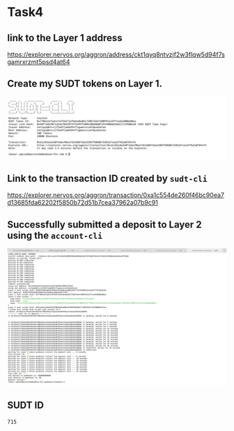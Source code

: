 # Task4 

##  link to the Layer 1 address

https://explorer.nervos.org/aggron/address/ckt1qyq8ntvzjf2w3flqw5d94f7sgamrxrzmt5psd4at64

##  Create my SUDT tokens on Layer 1.

![ create SUDT tokens on Layer 1](./create_SUDT_tokens_on_Layer_1.png)

## Link to the transaction ID created by `sudt-cli`

https://explorer.nervos.org/aggron/transaction/0xa1c554de260f46bc90ea7d13685fda62202f5850b72d51b7cea37962a07b9c91


## Successfully submitted a deposit to Layer 2 using the `account-cli`

![submitted a deposit to Layer 2 ](./submitted_a_deposit_to_Layer_2.png)

## SUDT ID 

```
715
```

